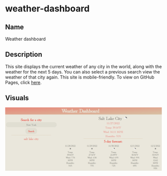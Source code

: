 # weather-dashboard

## Name
Weather dashboard

## Description
This site displays the current weather of any city in the world, along with the weather for the next 5 days. You can also select a previous search view the weather of that city again. This site is mobile-friendly. To view on GitHub Pages, click <a href="https://sifrult.github.io/weather-dashboard/">here</a>.

## Visuals
![screenshot](./assets/images/screenshot.PNG)
